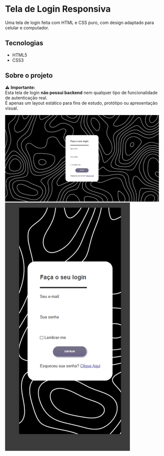 # Tela de Login Responsiva

Uma tela de login feita com HTML e CSS puro, com design adaptado para celular e computador.

## Tecnologias

- HTML5
- CSS3

## Sobre o projeto

⚠️ **Importante:**  
Esta tela de login **não possui backend** nem qualquer tipo de funcionalidade de autenticação real.  
É apenas um layout estático para fins de estudo, protótipo ou apresentação visual.

![preview da tela 1](PC.jpg)
![preview da tela 2](mobile.jpg)

